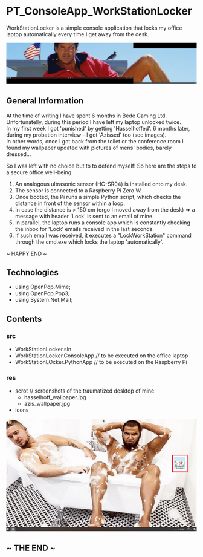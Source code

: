 # PT_ConsoleApp_WorkStationLocker

WorkStationLocker is a simple console application that locks my office laptop automatically every time I get away from the desk.

![Hasselhoff_Scrot](res/scrot/hasselhoff_wallpaper.jpg)

## General Information

At the time of writing I have spent 6 months in Bede Gaming Ltd.  
Unfortunatelly, during this period I have left my laptop unlocked twice.  
In my first week I got 'punished' by getting 'Hasselhoffed'. 6 months later, during my probation interview - I got 'Azissed' too (see images).  
In other words, once I got back from the toilet or the conference room I found my wallpaper updated with pictures of mens' bodies, barely dressed...

So I was left with no choice but to to defend myself! So here are the steps to a secure office well-being:

1. An analogous ultrasonic sensor (HC-SR04) is installed onto my desk.
2. The sensor is connected to a Raspberry Pi Zero W.
3. Once booted, the Pi runs a simple Python script, which checks the distance in front of the sensor within a loop.
4. In case the distance is > 150 cm (ergo I moved away from the desk) => a message with header 'Lock' is sent to an email of mine.
5. In parallel, the laptop runs a console app which is constantly checking the inbox for 'Lock' emails received in the last seconds.
6. If such email was received, it executes a "LockWorkStation" command through the cmd.exe which locks the laptop 'automatically'.

~ HAPPY END ~

## Technologies

- using OpenPop.Mime;
- using OpenPop.Pop3;
- using System.Net.Mail;

## Contents

### src
- WorkStationLocker.sln
- WorkStationLocker.ConsoleApp // to be executed on the office laptop
- WorkStationLOcker.PythonApp // to be executed on the Raspberry Pi

### res
- scrot // screenshots of the traumatized desktop of mine
  - hasselhoff_wallpaper.jpg
  - azis_wallpaper.jpg
- icons

![As-Is_Scrot](res/scrot/azis_wallpaper.jpg)

## ~ THE END ~

